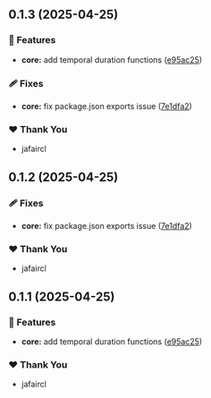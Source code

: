 ## 0.1.3 (2025-04-25)

### 🚀 Features

- **core:** add temporal duration functions ([e95ac25](https://github.com/jafaircl/protoutil/commit/e95ac25))

### 🩹 Fixes

- **core:** fix package.json exports issue ([7e1dfa2](https://github.com/jafaircl/protoutil/commit/7e1dfa2))

### ❤️ Thank You

- jafaircl

## 0.1.2 (2025-04-25)

### 🩹 Fixes

- **core:** fix package.json exports issue ([7e1dfa2](https://github.com/jafaircl/protoutil/commit/7e1dfa2))

### ❤️ Thank You

- jafaircl

## 0.1.1 (2025-04-25)

### 🚀 Features

- **core:** add temporal duration functions ([e95ac25](https://github.com/jafaircl/protoutil/commit/e95ac25))

### ❤️ Thank You

- jafaircl
